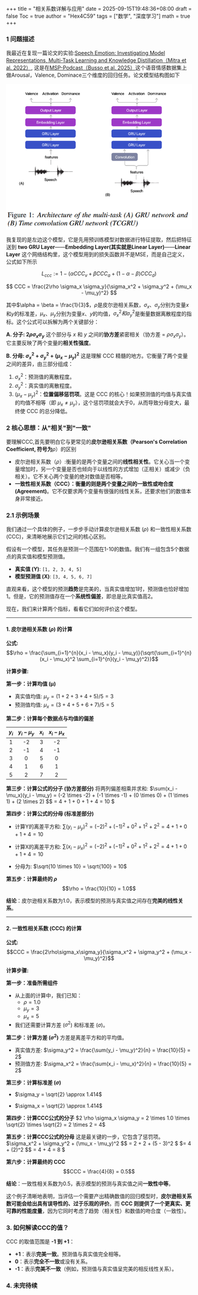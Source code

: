 +++
title = "相关系数详解与应用"
date = 2025-09-15T19:48:36+08:00
draft = false
Toc = true
author = "Hex4C59"
tags = ["数学", "深度学习"]
math = true
+++


### 1 问题描述

我最近在复现一篇论文的实验:[Speech Emotion: Investigating Model Representations, Multi-Task Learning and Knowledge Distillation（Mitra et al. 2022）](https://arxiv.org/abs/2207.03334), 这是在[MSP-Podcast（Busso et al. 2025）](https://www.arxiv.org/pdf/2509.09791)这个语音情感数据集上做Arousal，Valence, Dominace三个维度的回归任务。论文模型结构图如下

![模型结构图](model.png)

我复现的是左边这个模型，它是先用预训练模型对数据进行特征提取，然后把特征送到 **two GRU Layer**——**Embedding Layer(其实就是Linear Layer)**——**Linear Layer** 这个网络结构里，这个模型用到的损失函数并不是MSE，而是自己定义，公式如下所示

$$
L_{ccc} := 1 - (\alpha CCC_v + \beta CCC_a + (1 - \alpha - \beta) CCC_d)
$$

$$
CCC = \frac{2\rho \sigma_x \sigma_y}{\sigma_x^2 + \sigma_y^2 + (\mu_x - \mu_y)^2}
$$

其中$\alpha = \beta = \frac{1}{3}$，$\rho$是皮尔逊相关系数，$\sigma_x$、$\sigma_y$分别为变量$x$和$y$的标准差，$\mu_x$、$\mu_y$分别为变量$x$、$y$的均值，$\sigma_x^2和\sigma_y^2$是衡量数据离散程度的指标。这个公式可以拆解为两个关键部分：

**A. 分子: $2\rho\sigma_x\sigma_y$**
这个部分与 $x$ 和 $y$ 之间的**协方差**紧密相关（协方差 = $\rho\sigma_x\sigma_y$）。它主要反映了两个变量的**相关性强度**。

**B. 分母: $\sigma_x^2 + \sigma_y^2 + (\mu_x - \mu_y)^2$**
这是理解 CCC 精髓的地方。它衡量了两个变量之间的差异，由三部分组成：

1. $\sigma_x^2$：预测值的离散程度。
2. $\sigma_y^2$：真实值的离散程度。
3. $(\mu_x - \mu_y)^2$：**位置偏移惩罚项**。这是 CCC 的核心！如果预测值的均值与真实值的均值不相等（即 $\mu_x \neq \mu_y$），这个惩罚项就会大于0，从而导致分母变大，最终使 CCC 的总分降低。

### 2 核心思想：从"相关"到"一致"

要理解CCC,首先要明白它与更常见的**皮尔逊相关系数（Pearson's Correlation Coefficient, 符号为**$\rho$）的区别

- 皮尔逊相关系数（$\rho$）:衡量的是两个变量之间的**线性相关性**。它关心当一个变量增加时，另一个变量是否也倾向于以线性的方式增加（正相关）或减少（负相关）。它不关心两个变量的绝对数值是否相等。
- **一致性相关系数（CCC）：**衡量的则是两个变量之间的**一致性或吻合度(Agreement)**。它不仅要求两个变量有很强的线性关系，还要求他们的数值本身非常接近。

### 2.1 示例场景

我们通过一个具体的例子，一步步手动计算皮尔逊相关系数 ($\rho$) 和一致性相关系数 (CCC)，来清晰地展示它们之间的核心区别。

假设有一个模型，其任务是预测一个范围在1-10的数值。我们有一组包含5个数据点的真实值和模型预测值。

- **真实值 (Y)**: `[1, 2, 3, 4, 5]`
- **模型预测值 (X)**: `[3, 4, 5, 6, 7]`

直观来看，这个模型的预测**趋势**是完美的，当真实值增加1时，预测值也恰好增加1。但是，它的预测值存在一个**系统性偏差**，即总是比真实值高2。

现在，我们来计算两个指标，看看它们如何评价这个模型。

---

#### 1. 皮尔逊相关系数 ($\rho$) 的计算

**公式:**
$$\rho = \frac{\sum_{i=1}^{n}(x_i - \mu_x)(y_i - \mu_y)}{\sqrt{\sum_{i=1}^{n}(x_i - \mu_x)^2 \sum_{i=1}^{n}(y_i - \mu_y)^2}}$$

**计算步骤:**

**第一步：计算均值 (μ)**

- 真实值均值: $\mu_y = (1+2+3+4+5) / 5 = 3$
- 预测值均值: $\mu_x = (3+4+5+6+7) / 5 = 5$

**第二步：计算每个数据点与均值的偏差**

| $y_i$ | $y_i - \mu_y$ | $x_i$ | $x_i - \mu_x$ |
| :---: | :---: | :---: | :---: |
| 1 | -2 | 3 | -2 |
| 2 | -1 | 4 | -1 |
| 3 | 0 | 5 | 0 |
| 4 | 1 | 6 | 1 |
| 5 | 2 | 7 | 2 |

**第三步：计算公式的分子 (协方差部分)**
将两列偏差相乘并求和:
$\sum(x_i - \mu_x)(y_i - \mu_y) = (-2 \times -2) + (-1 \times -1) + (0 \times 0) + (1 \times 1) + (2 \times 2) $$ = 4 + 1 + 0 + 1 + 4 = 10 $

**第四步：计算公式的分母 (标准差部分)**

- 计算Y的离差平方和: $\sum(y_i - \mu_y)^2 = (-2)^2 + (-1)^2 + 0^2 + 1^2 + 2^2 = 4+1+0+1+4 = 10$

- 计算X的离差平方和: $\sum(x_i - \mu_x)^2 = (-2)^2 + (-1)^2 + 0^2 + 1^2 + 2^2 = 4+1+0+1+4 = 10$

- 分母为: $\sqrt{10 \times 10} = \sqrt{100} = 10$

**第五步：计算最终的 $\rho$**
$$\rho = \frac{10}{10} = 1.0$$

**结论**：皮尔逊相关系数为1.0，表示模型的预测与真实值之间存在**完美的线性关系**。

---

#### 2. 一致性相关系数 (CCC) 的计算

**公式:**
$$CCC = \frac{2\rho\sigma_x\sigma_y}{\sigma_x^2 + \sigma_y^2 + (\mu_x - \mu_y)^2}$$

**计算步骤:**

**第一步：准备所需组件**

- 从上面的计算中，我们已知：
  - $\rho = 1.0$
  - $\mu_y = 3$
  - $\mu_x = 5$
- 我们还需要计算方差 ($\sigma^2$) 和标准差 ($\sigma$)。

**第二步：计算方差 ($\sigma^2$)**
方差是离差平方和的平均值。

- 真实值方差: $\sigma_y^2 = \frac{\sum(y_i - \mu_y)^2}{n} = \frac{10}{5} = 2$
- 预测值方差: $\sigma_x^2 = \frac{\sum(x_i - \mu_x)^2}{n} = \frac{10}{5} = 2$

**第三步：计算标准差 ($\sigma$)**

- $\sigma_y = \sqrt{2} \approx 1.414$

- $\sigma_x = \sqrt{2} \approx 1.414$

**第四步：计算CCC公式的分子**
$2 \rho \sigma_x \sigma_y = 2 \times 1.0 \times \sqrt{2} \times \sqrt{2} = 2 \times 2 = 4$

**第五步：计算CCC公式的分母**
这是最关键的一步，它包含了惩罚项。
$\sigma_x^2 + \sigma_y^2 + (\mu_x - \mu_y)^2 $$ = 2 + 2 + (5 - 3)^2 $
$= 4 + (2)^2 $$ = 4 + 4 = 8 $

**第六步：计算最终的 CCC**
$$CCC = \frac{4}{8} = 0.5$$

**结论**：一致性相关系数为0.5，表示模型的预测与真实值之间**一致性中等**。

这个例子清晰地表明，当评估一个需要产出精确数值的回归模型时，**皮尔逊相关系数可能会给出具有误导性的、过于乐观的评价**。而 **CCC 则提供了一个更真实、更可靠的性能度量**，因为它同时考虑了趋势（相关性）和数值的吻合度（一致性）。

### 3. 如何解读CCC的值？

CCC 的取值范围是 **-1 到 +1**：

- **+1**：表示**完美一致**。预测值与真实值完全相等。
- **0**：表示**完全不一致**或没有关系。
- **-1**：表示**完美不一致**（例如，预测值与真实值呈完美的相反线性关系）。

### 4. 未完待续

